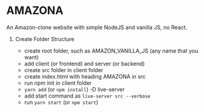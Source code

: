 # AMAZONA

An Amazon-clone website with simple NodeJS and vanilla JS, no React.

1. Create Folder Structure
    
    * create root folder, such as AMAZON_VANILLA_JS (any name that you want)
    * add client (or frontend) and server (or backend)
    * create src folder in client folder
    * create index.html with heading AMAZONA in src
    * run npm init in client folder
    * `yarn add` (or `npm install`) -D live-server
    * add start command as `live-server src --verbose`
    * run `yarn start` (or `npm start`) 